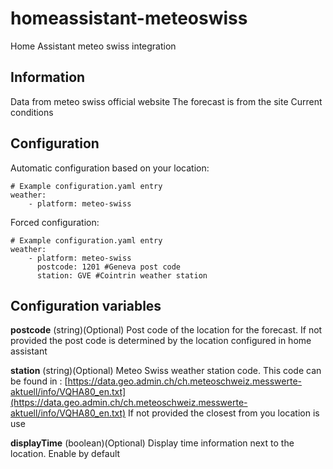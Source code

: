 
# homeassistant-meteoswiss

Home Assistant meteo swiss integration

## Information

Data from meteo swiss official website
The forecast is from the site
Current conditions

## Configuration

Automatic configuration based on your location:

```
# Example configuration.yaml entry  
weather:
    - platform: meteo-swiss
```

Forced configuration:

```     
# Example configuration.yaml entry  
weather:
    - platform: meteo-swiss
      postcode: 1201 #Geneva post code
      station: GVE #Cointrin weather station
```

## Configuration variables
**postcode** 
	(string)(Optional)
	Post code of the location for the forecast. 
	If not provided the post code is determined by the location configured in home assistant
	
**station**
	(string)(Optional)
	Meteo Swiss weather station code. This code can be found in : [https://data.geo.admin.ch/ch.meteoschweiz.messwerte-aktuell/info/VQHA80_en.txt](https://data.geo.admin.ch/ch.meteoschweiz.messwerte-aktuell/info/VQHA80_en.txt)
	If not provided the closest from you location is use

**displayTime**
	(boolean)(Optional)
	Display time information next to the location. Enable by default
    	